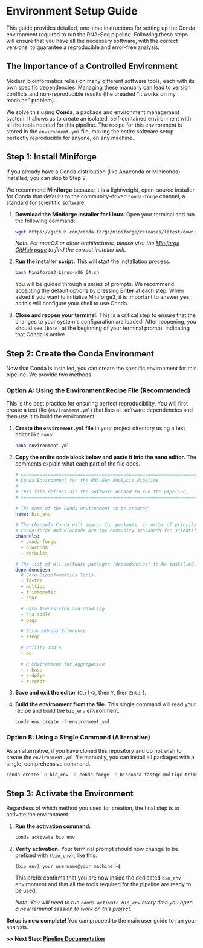# Environment Setup Guide

This guide provides detailed, one-time instructions for setting up the Conda environment required to run the RNA-Seq pipeline. Following these steps will ensure that you have all the necessary software, with the correct versions, to guarantee a reproducible and error-free analysis.

## The Importance of a Controlled Environment

Modern bioinformatics relies on many different software tools, each with its own specific dependencies. Managing these manually can lead to version conflicts and non-reproducible results (the dreaded "it works on my machine" problem).

We solve this using **Conda**, a package and environment management system. It allows us to create an isolated, self-contained environment with all the tools needed for this pipeline. The recipe for this environment is stored in the `environment.yml` file, making the entire software setup perfectly reproducible for anyone, on any machine.

## Step 1: Install Miniforge

If you already have a Conda distribution (like Anaconda or Miniconda) installed, you can skip to Step 2.

We recommend **Miniforge** because it is a lightweight, open-source installer for Conda that defaults to the community-driven `conda-forge` channel, a standard for scientific software.

1.  **Download the Miniforge installer for Linux.** Open your terminal and run the following command:
    ```bash
    wget https://github.com/conda-forge/miniforge/releases/latest/download/Miniforge3-Linux-x86_64.sh
    ```
    *Note: For macOS or other architectures, please visit the [Miniforge GitHub page](https://github.com/conda-forge/miniforge) to find the correct installer link.*

2.  **Run the installer script.** This will start the installation process.
    ```bash
    bash Miniforge3-Linux-x86_64.sh
    ```
    You will be guided through a series of prompts. We recommend accepting the default options by pressing **Enter** at each step. When asked if you want to initialize Miniforge3, it is important to answer **yes**, as this will configure your shell to use Conda.

3.  **Close and reopen your terminal.** This is a critical step to ensure that the changes to your system's configuration are loaded. After reopening, you should see `(base)` at the beginning of your terminal prompt, indicating that Conda is active.

## Step 2: Create the Conda Environment

Now that Conda is installed, you can create the specific environment for this pipeline. We provide two methods.

### Option A: Using the Environment Recipe File (Recommended)

This is the best practice for ensuring perfect reproducibility. You will first create a text file (`environment.yml`) that lists all software dependencies and then use it to build the environment.

1.  **Create the `environment.yml` file** in your project directory using a text editor like `nano`:
    ```bash
    nano environment.yml
    ```

2.  **Copy the entire code block below and paste it into the nano editor.** The comments explain what each part of the file does.

    ```yaml
    # =============================================================================
    # Conda Environment for the RNA-Seq Analysis Pipeline
    #
    # This file defines all the software needed to run the pipeline.
    # =============================================================================

    # The name of the Conda environment to be created.
    name: bio_env

    # The channels Conda will search for packages, in order of priority.
    # conda-forge and bioconda are the community standards for scientific software.
    channels:
      - conda-forge
      - bioconda
      - defaults

    # The list of all software packages (dependencies) to be installed.
    dependencies:
      # Core Bioinformatics Tools
      - fastqc
      - multiqc
      - trimmomatic
      - star

      # Data Acquisition and Handling
      - sra-tools
      - pigz

      # Strandedness Inference
      - rseqc

      # Utility Tools
      - bc

      # R Environment for Aggregation
      - r-base
      - r-dplyr
      - r-readr
    ```

3.  **Save and exit the editor** (`Ctrl+X`, then `Y`, then `Enter`).

4.  **Build the environment from the file.** This single command will read your recipe and build the `bio_env` environment.
    ```bash
    conda env create -f environment.yml
    ```

### Option B: Using a Single Command (Alternative)

As an alternative, if you have cloned this repository and do not wish to create the `environment.yml` file manually, you can install all packages with a single, comprehensive command.

```bash
conda create -n bio_env -c conda-forge -c bioconda fastqc multiqc trimmomatic star sra-tools pigz r-base r-dplyr r-readr rseqc bc
```

## Step 3: Activate the Environment

Regardless of which method you used for creation, the final step is to activate the environment.

1.  **Run the activation command:**
    ```bash
    conda activate bio_env
    ```
2.  **Verify activation.** Your terminal prompt should now change to be prefixed with `(bio_env)`, like this:
    ```
    (bio_env) your_username@your_machine:~$
    ```
    This prefix confirms that you are now inside the dedicated `bio_env` environment and that all the tools required for the pipeline are ready to be used.

    *Note: You will need to run `conda activate bio_env` every time you open a new terminal session to work on this project.*

**Setup is now complete!** You can proceed to the main user guide to run your analysis.

**>> Next Step: [Pipeline Documentation](./PIPELINE_DOCUMENTATION.md)**
